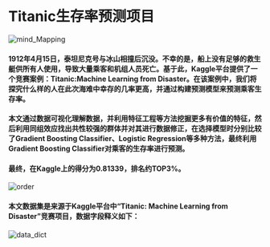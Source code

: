 # Titanic生存率预测项目
![mind_Mapping](https://github.com/Long1001/img_data/blob/master/xmind.jpg)
#### 1912年4月15日，泰坦尼克号与冰山相撞后沉没。不幸的是，船上没有足够的救生艇供所有人使用，导致大量乘客和机组人员死亡。基于此，Kaggle平台提供了一个竞赛案例：Titanic:Machine Learning from Disaster。在该案例中，我们将探究什么样的人在此次海难中幸存的几率更高，并通过构建预测模型来预测乘客生存率。
#### 本文通过数据可视化理解数据，并利用特征工程等方法挖掘更多有价值的特征，然后利用同组效应找出共性较强的群体并对其进行数据修正，在选择模型时分别比较了Gradient Boosting Classifier、Logistic Regression等多种方法，最终利用Gradient Boosting Classifier对乘客的生存率进行预测。

#### 最终，在Kaggle上的得分为0.81339，排名约TOP3%。

![order](https://github.com/Long1001/img_data/blob/master/order.jpg)

#### 本文数据集是来源于Kaggle平台中“Titanic: Machine Learning from Disaster”竞赛项目，数据字段释义如下：

![data_dict](https://github.com/Long1001/img_data/blob/master/data_dict.jpg)
